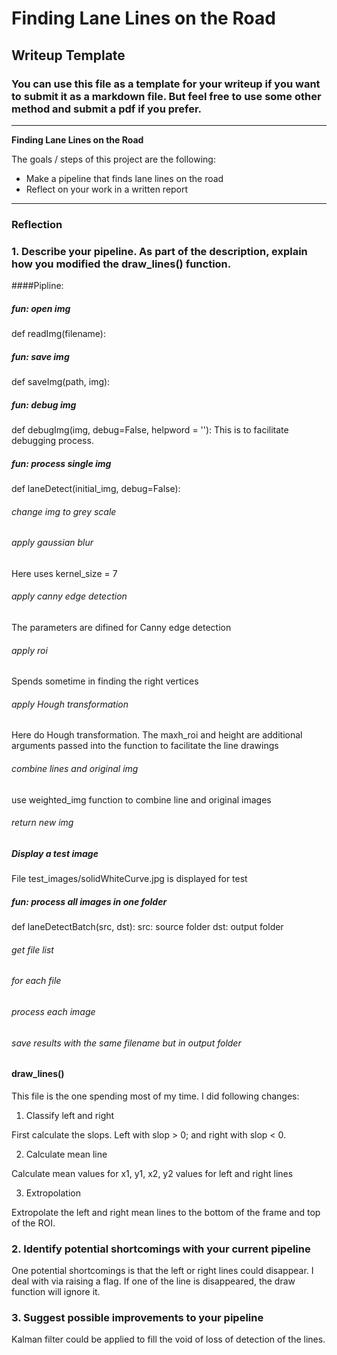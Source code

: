 # **Finding Lane Lines on the Road** 

## Writeup Template

### You can use this file as a template for your writeup if you want to submit it as a markdown file. But feel free to use some other method and submit a pdf if you prefer.

---

**Finding Lane Lines on the Road**

The goals / steps of this project are the following:
* Make a pipeline that finds lane lines on the road
* Reflect on your work in a written report


[//]: # (Image References)

[image1]: ./examples/grayscale.jpg "Grayscale"

---

### Reflection

### 1. Describe your pipeline. As part of the description, explain how you modified the draw_lines() function.

####Pipline:
##### fun: open img
def readImg(filename):
##### fun: save img
def saveImg(path, img):
##### fun: debug img
def debugImg(img, debug=False, helpword = ''):
This is to facilitate debugging process.        
##### fun: process single img
def laneDetect(initial_img, debug=False): 
###### change img to grey scale    
    
###### apply gaussian blur
Here uses kernel_size = 7
###### apply canny edge detection
The parameters are difined for Canny edge detection    
###### apply roi   
Spends sometime in finding the right vertices  

###### apply Hough transformation    
Here do Hough transformation. The maxh_roi and height are additional arguments passed into the function to facilitate the line drawings
###### combine lines and original img
use weighted_img function to combine line and original images
###### return new img

##### Display a test image
File test_images/solidWhiteCurve.jpg is displayed for test 
##### fun: process all images in one folder
def laneDetectBatch(src, dst):
src: source folder
dst: output folder
###### get file list

###### for each file

###### process each image
        
###### save results with the same filename but in output folder
        

#### draw_lines()
This file is the one spending most of my time. I did following changes:

1. Classify left and right

First calculate the slops. Left with slop > 0; and right with slop < 0.

2. Calculate mean line


Calculate mean values for x1, y1, x2, y2 values for left and right lines

3. Extropolation

Extropolate the left and right mean lines to the bottom of the frame and top of the ROI. 



### 2. Identify potential shortcomings with your current pipeline


One potential shortcomings is that the left or right lines could disappear. I deal with via raising a flag. If one of the line is disappeared, the draw function will ignore it. 


### 3. Suggest possible improvements to your pipeline

Kalman filter could be applied to fill the void of loss of detection of the lines.
